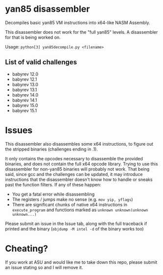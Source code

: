 # yan85 disassembler
Decompiles basic yan85 VM instructions into x64-like NASM Assembly.

This disassembler does not work for the "full yan85" levels. A disassembler for that is being worked on.

Usage: `python[3] yan85decompile.py <filename>`

## List of valid challenges
- babyrev 12.0
- babyrev 12.1
- babyrev 13.0
- babyrev 13.1
- babyrev 14.0
- babyrev 14.1
- babyrev 15.0
- babyrev 15.1

# Issues
This disassembler also disassembles some x64 instructions, to figure out the stripped binaries (challenges ending in .1).

It only contains the opcodes necessary to disassemble the provided binaries, and does not contain the full x64 opcode library. Trying to use this disassembler for non-yan85 binaries will probably not work. That being said, since gcc and the challenges can be updated, it may introduce instructions that the disassembler doesn't know how to handle or sneaks past the function filters. If any of these happen:
- You get a fatal error while disassembling
- The registers / jumps make no sense (e.g. `mov yip, yflags`)
- There are significant chunks of native x64 instructions in `execute_program` and functions marked as `unknown unknown(unknown unknown...)`

Please submit an issue in the Issue tab, along with the full traceback if printed and the binary (`objdump -M intel -d` of the binary works too)

# Cheating?
If you work at ASU and would like me to take down this repo, please submit an issue stating so and I will remove it.
